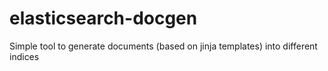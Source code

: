 # elasticsearch-docgen
Simple tool to generate documents (based on jinja templates) into different indices
